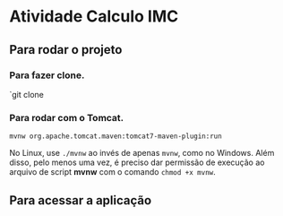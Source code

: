 # Atividade Calculo IMC

## Para rodar o projeto

### Para fazer clone.

`git clone 

### Para rodar com o Tomcat.

`mvnw org.apache.tomcat.maven:tomcat7-maven-plugin:run`

No Linux, use `./mvnw` ao invés de apenas `mvnw`, como no Windows. Além disso, pelo menos uma vez, é preciso dar permissão de execução ao arquivo de script **mvnw** com o comando `chmod +x mvnw`.

## Para acessar a aplicação



